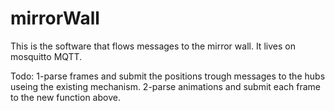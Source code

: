 # mirrorWall
This is the software that flows messages to the mirror wall.
It lives on mosquitto MQTT.


Todo: 
1-parse frames and submit the positions trough messages to the hubs useing the existing mechanism.
2-parse animations and submit each frame to the new function above.

